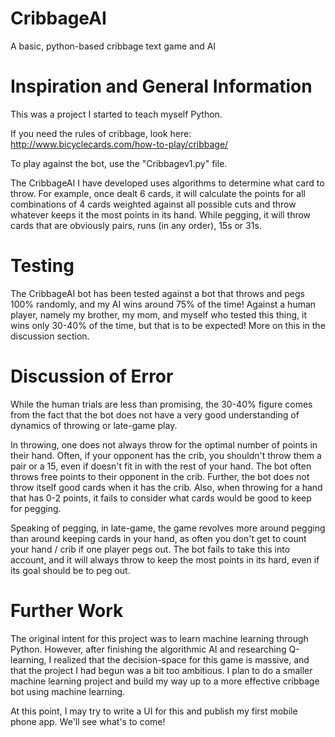 # CribbageAI
A basic, python-based cribbage text game and AI

# Inspiration and General Information
This was a project I started to teach myself Python.

If you need the rules of cribbage, look here: 
http://www.bicyclecards.com/how-to-play/cribbage/

To play against the bot, use the "Cribbagev1.py" file.

The CribbageAI I have developed uses algorithms to determine what card to throw. For example, once dealt 6 cards, it will calculate the points for all combinations of 4 cards weighted against all possible cuts and throw whatever keeps it the most points in its hand. While pegging, it will throw cards that are obviously pairs, runs (in any order), 15s or 31s.

# Testing
The CribbageAI bot has been tested against a bot that throws and pegs 100% randomly, and my AI wins around 75% of the time! Against a human player, namely my brother, my mom, and myself who tested this thing, it wins only 30-40% of the time, but that is to be expected! More on this in the discussion section.

# Discussion of Error
While the human trials are less than promising, the 30-40% figure comes from the fact that the bot does not have a very good understanding of dynamics of throwing or late-game play.

In throwing, one does not always throw for the optimal number of points in their hand. Often, if your opponent has the crib, you shouldn't throw them a pair or a 15, even if doesn't fit in with the rest of your hand. The bot often throws free points to their opponent in the crib. Further, the bot does not throw itself good cards when it has the crib. Also, when throwing for a hand that has 0-2 points, it fails to consider what cards would be good to keep for pegging.

Speaking of pegging, in late-game, the game revolves more around pegging than around keeping cards in your hand, as often you don't get to count your hand / crib if one player pegs out. The bot fails to take this into account, and it will always throw to keep the most points in its hard, even if its goal should be to peg out. 

# Further Work
The original intent for this project was to learn machine learning through Python. However, after finishing the algorithmic AI and researching Q-learning, I realized that the decision-space for this game is massive, and that the project I had begun was a bit too ambitious. I plan to do a smaller machine learning project and build my way up to a more effective cribbage bot using machine learning.

At this point, I may try to write a UI for this and publish my first mobile phone app. We'll see what's to come!
